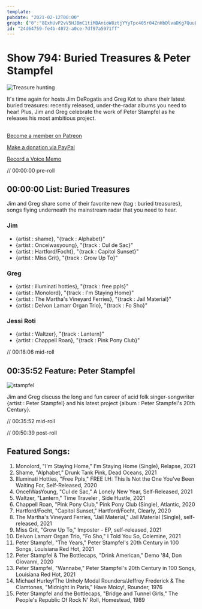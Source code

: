 ```yaml
---
template: 
pubdate: "2021-02-12T00:00"
graph: {"0":"8ExhUvP2vV5HJBmC1tiMBAnioW8ztjYYyTpc405r04ZnHbDlvaDKg7QuuE03izyfIoRJfOBFI1cGNJ6ILuBfotVPyI","1NS":"4wRHifJJgN"}
id: "24d64759-fe4b-4072-a0ce-7df97a5971ff"
---
```






# Show 794: Buried Treasures & Peter Stampfel

![Treasure hunting](https://static.soundopinions.org/images/2021/treasure-hunt-2206089_1280.jpeg)

It's time again for hosts Jim DeRogatis and Greg Kot to share their latest buried treasures: recently released, under-the-radar albums you need to hear! Plus, Jim and Greg celebrate the work of Peter Stampfel as he releases his most ambitious project. 



## 

[Become a member on Patreon](https://www.patreon.com/soundopinions)

[Make a donation via PayPal](https://bit.ly/36zIhZK) 

[Record a Voice Memo](https://www.micdropp.com/studio/5febf006eba45/) 

// 00:00:00 pre-roll



## 00:00:00 List: Buried Treasures

Jim and Greg share some of their favorite new {tag : buried treasures}, songs flying underneath the mainstream radar that you need to hear.


### Jim

- {artist : shame}, "{track : Alphabet}"
- {artist : Onceiwasyoung}, "{track : Cul de Sac}"
- {artist : Hartford/Focht}, "{track : Capitol Sunset}"
- {artist : Miss Grit}, "{track : Grow Up To}"


### Greg

- {artist : illuminati hotties}, "{track : free ppls}"
- {artist : Monolord}, "{track : I'm Staying Home}"
- {artist : The Martha's Vineyard Ferries}, "{track : Jail Material}"
- {artist : Delvon Lamarr Organ Trio}, "{track : Fo Sho}"


### Jessi Roti

- {artist : Waltzer}, "{track : Lantern}"
- {artist : Chappell Roan}, "{track : Pink Pony Club}"

// 00:18:06 mid-roll



## 00:35:52 Feature: Peter Stampfel

![stampfel](https://static.soundopinions.org/images/2021/stamp.jpeg)

Jim and Greg discuss the long and fun career of acid folk singer-songwriter {artist : Peter Stampfel} and his latest project {album : Peter Stampfel's 20th Century}.

// 00:35:52 mid-roll

// 00:50:39 post-roll



## Featured Songs: 

1. Monolord, "I'm Staying Home," I'm Staying Home (Single), Relapse, 2021
2. Shame, "Alphabet," Drunk Tank Pink, Dead Oceans, 2021
3. Illuminati Hotties, "Free Ppls," FREE I.H: This Is Not the One You've Been Waiting For, Self-Released, 2020
4. OnceIWasYoung, "Cul de Sac," A Lonely New Year, Self-Released, 2021
5. Waltzer, "Lantern," Time Traveler , Side Hustle, 2021
6. Chappell Roan, "Pink Pony Club," Pink Pony Club (Single), Atlantic, 2020
7. Hartford/Focht, "Capitol Sunset," Hartford/Focht, Clearly, 2020
8. The Martha's Vineyard Ferries, "Jail Material," Jail Material (Single), self-released, 2021
9. Miss Grit, "Grow Up To," Imposter - EP, self-released, 2021
10. Delvon Lamarr Organ Trio, "Fo Sho," I Told You So, Colemine, 2021
11. Peter Stampfel, "The Years," Peter Stampfel's 20th Century in 100 Songs, Louisiana Red Hot, 2021
12. Peter Stampfel & The Bottlecaps, "Drink American," Demo '84, Don Giovanni, 2020
13. Peter Stampfel, "Wannabe," Peter Stampfel's 20th Century in 100 Songs, Louisiana Red Hot, 2021
14. Michael Hurley/The Unholy Modal Rounders/Jeffrey Frederick & The Clamtones, "Midnight in Paris," Have Moicy!, Rounder, 1976
15. Peter Stampfel and the Bottlecaps, "Bridge and Tunnel Girls," The People's Republic Of Rock N' Roll, Homestead, 1989